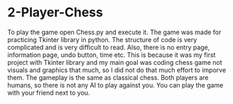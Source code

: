 # 2-Player-Chess

To play the game open Chess.py and execute it. 
The game was made for practicing Tkinter library in python. The structure of code is very complicated and is very difficult to read. Also, there is no entry page, information page, undo button, time etc. This is because it was my first project with Tkinter library and my main goal was coding chess game not visuals and graphics that much, so I did not do that much effort to imporve them. 
The gameplay is the same as classical chess. Both players are humans, so there is not any AI to play against you. You can play the game with your friend next to you.

